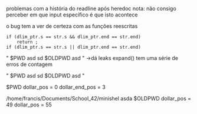 problemas com a história do readline após heredoc
    nota: não consigo perceber em que input específico é que isto acontece

o bug tem a ver de certeza com as funções reescritas
    
	if (dlim_ptr.s == str.s && dlim_ptr.end == str.end)
		return ;
	if (dlim_ptr.s == str.s || dlim_ptr.end == str.end)

" $PWD asd sd $OLDPWD asd "
->dá leaks
expand() tem uma série de erros de contagem

" $PWD asd sd $OLDPWD asd "

$PWD
dollar_pos = 0
dollar_end_pos = 3

/home/francis/Documents/School_42/minishel asda $OLDPWD
dollar_pos = 49 
dollar_pos = 55 

